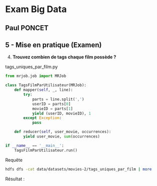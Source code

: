 # Exam Big Data
## Paul PONCET

## 5 - Mise en pratique (Examen)

4. **Trouvez combien de tags chaque film possède ?**

tags_uniques_par_film.py
```python
from mrjob.job import MRJob

class TagsFilmParUtilisateur(MRJob):
    def mapper(self, _, line):
        try:
            parts = line.split(',')
            userID = parts[0]
            movieID = parts[1]
            yield (userID, movieID), 1
        except Exception:
            pass

    def reducer(self, user_movie, occurrences):
        yield user_movie, sum(occurrences)

if __name__ == '__main__':
    TagsFilmParUtilisateur.run()
```

Requête
```bash
hdfs dfs -cat data/datasets/movies-2/tags_uniques_par_film | more
```

Résultat :
```bash
```
